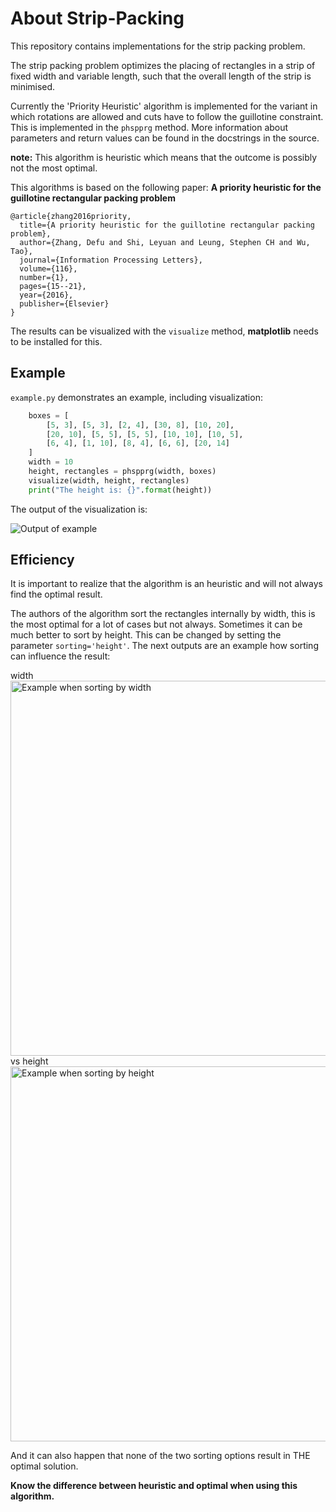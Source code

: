 # About Strip-Packing
This repository contains implementations for the strip packing problem.

The strip packing problem optimizes the placing of rectangles in a strip of fixed width and variable length, such that the overall length of the strip is minimised.

Currently the 'Priority Heuristic' algorithm is implemented for the variant in which rotations are allowed and cuts have to follow the guillotine constraint.
This is implemented in the `phspprg` method.
More information about parameters and return values can be found in the docstrings in the source.

**note:** This algorithm is heuristic which means that the outcome is possibly not the most optimal.

This algorithms is based on the following paper: **A priority heuristic for the guillotine rectangular packing problem**
```
@article{zhang2016priority,
  title={A priority heuristic for the guillotine rectangular packing problem},
  author={Zhang, Defu and Shi, Leyuan and Leung, Stephen CH and Wu, Tao},
  journal={Information Processing Letters},
  volume={116},
  number={1},
  pages={15--21},
  year={2016},
  publisher={Elsevier}
}
```

The results can be visualized with the `visualize` method, **matplotlib** needs to be installed for this.


## Example
`example.py` demonstrates an example, including visualization:
```python
    boxes = [
        [5, 3], [5, 3], [2, 4], [30, 8], [10, 20],
        [20, 10], [5, 5], [5, 5], [10, 10], [10, 5],
        [6, 4], [1, 10], [8, 4], [6, 6], [20, 14]
    ]
    width = 10
    height, rectangles = phspprg(width, boxes)
    visualize(width, height, rectangles)
    print("The height is: {}".format(height))

```

The output of the visualization is:

![Output of example](http://i.imgur.com/DhM96UK.png)

## Efficiency
It is important to realize that the algorithm is an heuristic and will not always find the optimal result.

The authors of the algorithm sort the rectangles internally by width, this is the most optimal for a lot of cases but not always.
Sometimes it can be much better to sort by height. This can be changed by setting the parameter `sorting='height'`.
The next outputs are an example how sorting can influence the result:

width
<img src="http://imgur.com/Fz73Kso.png" height="600" alt="Example when sorting by width">
vs height
<img src="http://imgur.com/WAjuk5D.png" height="600" alt="Example when sorting by height">

And it can also happen that none of the two sorting options result in THE optimal solution.

**Know the difference between heuristic and optimal when using this algorithm.**
